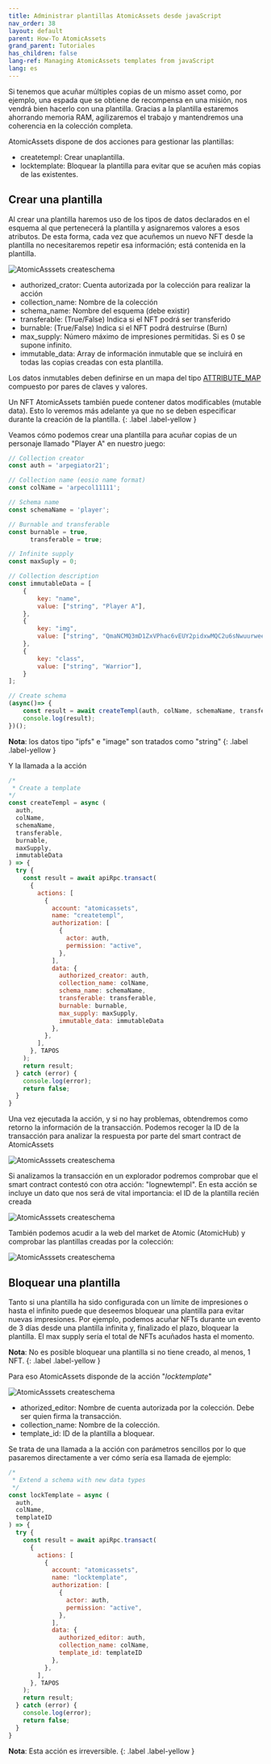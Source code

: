 ```yaml
---
title: Administrar plantillas AtomicAssets desde javaScript
nav_order: 38
layout: default
parent: How-To AtomicAssets
grand_parent: Tutoriales
has_children: false
lang-ref: Managing AtomicAssets templates from javaScript
lang: es
---
```


Si tenemos que acuñar múltiples copias de un mismo asset como, por ejemplo, una espada que se obtiene de recompensa en una misión, nos vendrá bien hacerlo con una plantilla. Gracias a la plantilla estaremos ahorrando memoria RAM, agilizaremos el trabajo y mantendremos una coherencia en la colección completa.

AtomicAssets dispone de dos acciones para gestionar las plantillas:
- createtempl: Crear unaplantilla.
- locktemplate: Bloquear la plantilla para evitar que se acuñen más copias de las existentes.

## Crear una plantilla

Al crear una plantilla haremos uso de los tipos de datos declarados en el esquema al que pertenecerá la plantilla y asignaremos valores a esos atributos. De esta forma, cada vez que acuñemos un nuevo NFT desde la plantilla no necesitaremos repetir esa información; está contenida en la plantilla.

![AtomicAsssets createschema](/assets/img/tutorials/howto_atomicassets/createtempl_atomicassets.png)

- authorized_crator: Cuenta autorizada por la colección para realizar la acción
- collection_name: Nombre de la colección
- schema_name: Nombre del esquema (debe existir)
- transferable: (True/False) Indica si el NFT podrá ser transferido
- burnable: (True/False) Indica si el NFT podrá destruírse (Burn)
- max_supply: Número máximo de impresiones permitidas. Si es 0 se supone infinito.
- immutable_data: Array de información inmutable que se incluirá en todas las copias creadas con esta plantilla.

Los datos inmutables deben definirse en un mapa del tipo [ATTRIBUTE_MAP](https://github.com/pinknetworkx/atomicassets-contract/wiki/Custom-Types#attribute_map) compuesto por pares de claves y valores.

Un NFT AtomicAssets también puede contener datos modificables (mutable data). Esto lo veremos más adelante ya que no se deben especificar durante la creación de la plantilla.
{: .label .label-yellow }

Veamos cómo podemos crear una plantilla para acuñar copias de un personaje llamado "Player A" en nuestro juego:

```js
// Collection creator
const auth = 'arpegiator21';

// Collection name (eosio name format)
const colName = 'arpecol11111';

// Schema name
const schemaName = 'player';

// Burnable and transferable
const burnable = true,
      transferable = true;

// Infinite supply
const maxSuply = 0;

// Collection description
const immutableData = [
    {
        key: "name",
        value: ["string", "Player A"],
    },
    {
        key: "img",
        value: ["string", "QmaNCMQ3mD1ZxVPhac6vEUY2pidxwMQC2u6sNwuurweeJ5"],
    },
    {
        key: "class",
        value: ["string", "Warrior"],
    }
];

// Create schema
(async()=> {
    const result = await createTempl(auth, colName, schemaName, transferable, burnable, maxSuply, immutableData);
    console.log(result);
})();
``` 
**Nota**: los datos tipo "ipfs" e "image" son tratados como "string"
{: .label .label-yellow }

Y la llamada a la acción
```js
/* 
 * Create a template
*/
const createTempl = async (
  auth,
  colName,
  schemaName,
  transferable,
  burnable,
  maxSupply,
  immutableData
) => {
  try {
    const result = await apiRpc.transact(
      {
        actions: [
          {
            account: "atomicassets",
            name: "createtempl",
            authorization: [
              {
                actor: auth,
                permission: "active",
              },
            ],
            data: {
              authorized_creator: auth,
              collection_name: colName,
              schema_name: schemaName,
              transferable: transferable,
              burnable: burnable,
              max_supply: maxSupply,
              immutable_data: immutableData
            },
          },
        ],
      }, TAPOS
    );
    return result;
  } catch (error) {
    console.log(error);
    return false;
  }
}
```
Una vez ejecutada la acción, y si no hay problemas, obtendremos como retorno la información de la transacción. Podemos recoger la ID de la transacción para analizar la respuesta por parte del smart contract de AtomicAssets

![AtomicAsssets createschema](/assets/img/tutorials/howto_atomicassets/transaction_id.png)

Si analizamos la transacción en un explorador podremos comprobar que el smart contract contestó con otra acción: "lognewtempl". En esta acción se incluye un dato que nos será de vital importancia: el ID de la plantilla recién creada

![AtomicAsssets createschema](/assets/img/tutorials/howto_atomicassets/template_id_traces.png)

También podemos acudir a la web del market de Atomic (AtomicHub) y comprobar las plantillas creadas por la colección:

![AtomicAsssets createschema](/assets/img/tutorials/howto_atomicassets/template_view.png)

## Bloquear una plantilla

Tanto si una plantilla ha sido configurada con un límite de impresiones o hasta el infinito puede que deseemos bloquear una plantilla para evitar nuevas impresiones. Por ejemplo, podemos acuñar NFTs durante un evento de 3 días desde una plantilla infinita y, finalizado el plazo, bloquear la plantilla. El max supply sería el total de NFTs acuñados hasta el momento.

**Nota**: No es posible bloquear una plantilla si no tiene creado, al menos, 1 NFT.
{: .label .label-yellow }

Para eso AtomicAssets disponde de la acción "*locktemplate*"

![AtomicAsssets createschema](/assets/img/tutorials/howto_atomicassets/locktemplate_atomicassets.png)

- athorized_editor: Nombre de cuenta autorizada por la colección. Debe ser quien firma la transacción.
- collection_name: Nombre de la colección.
- template_id: ID de la plantilla a bloquear.

Se trata de una llamada a la acción con parámetros sencillos por lo que pasaremos directamente a ver cómo sería esa llamada de ejemplo:

```js
/* 
 * Extend a schema with new data types
 */
const lockTemplate = async ( 
  auth,
  colName,
  templateID
) => {
  try {
    const result = await apiRpc.transact(
      {
        actions: [
          {
            account: "atomicassets",
            name: "locktemplate",
            authorization: [
              {
                actor: auth,
                permission: "active",
              },
            ],
            data: {
              authorized_editor: auth,
              collection_name: colName,
              template_id: templateID
            },
          },
        ],
      }, TAPOS
    );
    return result;
  } catch (error) {
    console.log(error);
    return false;
  }
}
```

**Nota**: Esta acción es irreversible.
{: .label .label-yellow }
